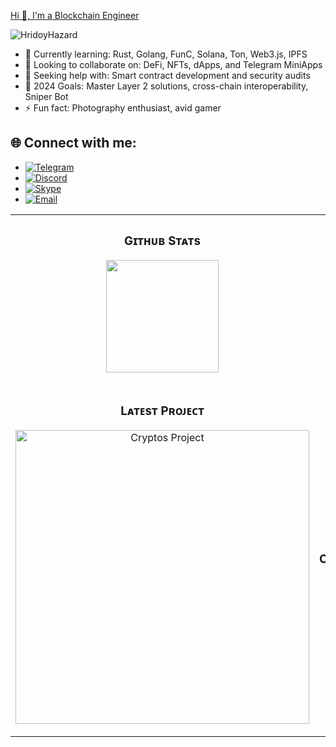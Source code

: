 <a href="https://t.me/chain_crafts" target="_blank">Hi 👋, I'm a Blockchain Engineer</a>

<p align="left"> <img src="https://komarev.com/ghpvc/?username=HridoyHazard" alt="HridoyHazard" /> </p>

- 🌱 Currently learning: Rust, Golang, FunC, Solana, Ton, Web3.js, IPFS
- 👯 Looking to collaborate on: DeFi, NFTs, dApps, and Telegram MiniApps
- 🤔 Seeking help with: Smart contract development and security audits
- 🥅 2024 Goals: Master Layer 2 solutions, cross-chain interoperability, Sniper Bot
- ⚡ Fun fact: Photography enthusiast, avid gamer
## 🌐 Connect with me:  
- [![Telegram](https://img.shields.io/badge/Telegram-0088cc?style=flat&logo=telegram&logoColor=white)](https://t.me/chain_crafts) 
- [![Discord](https://img.shields.io/badge/Discord-7289DA?style=flat&logo=discord&logoColor=white)](https://discord.gg/dQJ9vNfF)
- [![Skype](https://img.shields.io/badge/Skype-00AFF0?style=flat&logo=skype&logoColor=white)](skype:live:.cid.a55bfc43620cc2f3?chat)  
- [![Email](https://img.shields.io/badge/Email-mailto%3Abitbanana717%40gmail.com-blue?style=flat&logo=gmail&logoColor=white)](mailto:bitbanana717@gmail.com)
<table width="100%">
  <tr>
    <td width="50%">
      <h3 align="center"><strong>Gɪᴛʜᴜʙ Sᴛᴀᴛs</strong></h3>
      <p align="center">
        <a href="https://github.com/BitFancy">
          <img height="180em" src="https://github-readme-stats-eight-theta.vercel.app/api?username=azizovrafael&show_icons=true&theme=algolia&include_all_commits=true&count_private=true"/>
        </a>
      </p>
    </td>
    <td width="50%">
      <h3 align="center"><strong>Sᴛʀᴇᴀᴋ Sᴛᴀᴛs</strong></h3>
      <p align="center">
        <a href="https://github.com/BitFancy">
          <img align="center" src="https://streak-stats.demolab.com?user=Kiran1689&theme=algolia" alt="Streak Stats" />
        </a>
      </p>
    </td>
  </tr>
  <tr>
    <td width="50%">
      <h3 align="center"><strong>Lᴀᴛᴇsᴛ Pʀᴏᴊᴇᴄᴛ</strong></h3>
      <p align="center">
        <a href="https://github.com/BitFancy/Solana-Lanchpad">
          <img align="center" width="470" src="https://github-readme-stats.vercel.app/api/pin/?username=BitFancy&repo=Solana-Lanchpad&theme=algolia&show_owner=true" alt="Cryptos Project" />
        </a>
      </p>
    </td>
    <td width="50%">
      <h3 align="center"><strong>Tᴏᴘ Cᴏɴᴛʀɪʙᴜᴛɪᴏɴs</strong></h3>
      <p align="center">
        <a href="https://github.com/BitFancy">
          <img align="center" src="https://github-contributor-stats.vercel.app/api?username=Kiran1689&limit=3&theme=algolia&show_owner=true&combine_all_yearly_contributions=true" alt="Top Repo" />
        </a>
      </p>
    </td>
  </tr>
</table>

